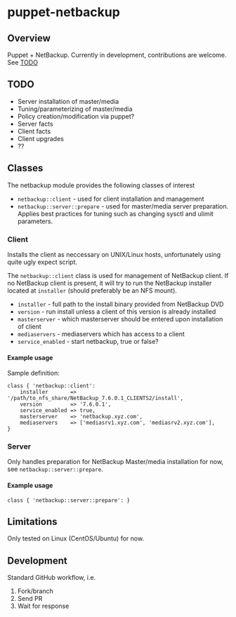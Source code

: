 # puppet-netbackup


## Overview

Puppet + NetBackup. Currently in development, contributions are welcome. See [TODO](#todo) 

## TODO

- Server installation of master/media
- Tuning/parameterizing of master/media
- Policy creation/modification via puppet?
- Server facts
- Client facts
- Client upgrades
- ??

## Classes

The netbackup module provides the following classes of interest

- `netbackup::client` - used for client installation and management
- `netbackup::server::prepare` - used for master/media server preparation. Applies best practices for tuning such as changing sysctl and ulimit parameters.

### Client

Installs the client as neccessary on UNIX/Linux hosts, unfortunately using 
quite ugly expect script.

The `netbackup::client` class is used for management of NetBackup 
client. If no NetBackup client is present, it will try to run the NetBackup 
installer located at `installer` (should preferably be an NFS mount).

- `installer` - full path to the install binary provided from NetBackup DVD
- `version` - run install unless a client of this version is already installed
- `masterserver` - which masterserver should be entered upon installation of client
- `mediaservers` - mediaservers which has access to a client
- `service_enabled` - start netbackup, true or false?

#### Example usage

Sample definition:

    class { 'netbackup::client':
        installer       => '/path/to_nfs_share/NetBackup_7.6.0.1_CLIENTS2/install',
        version         => '7.6.0.1',
        service_enabled => true,
        masterserver    => 'netbackup.xyz.com',
        mediaservers    => ['mediasrv1.xyz.com', 'mediasrv2.xyz.com'],
    }


### Server

Only handles preparation for NetBackup Master/media installation for now, see `netbackup::server::prepare`.

#### Example usage

	class { 'netbackup::server::prepare': }



## Limitations

Only tested on Linux (CentOS/Ubuntu) for now.

## Development

Standard GitHub workflow, i.e.

1. Fork/branch
2. Send PR
3. Wait for response
